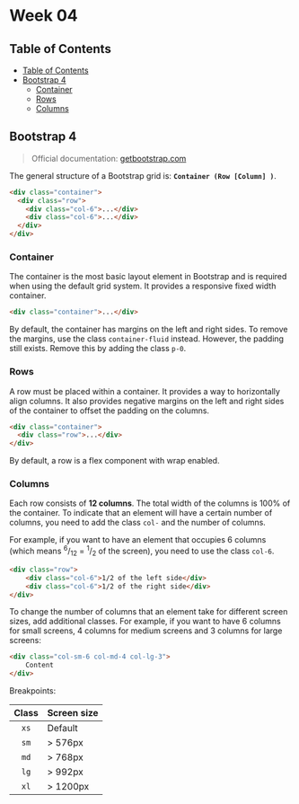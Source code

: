 # Week 04

## Table of Contents

- [Table of Contents](#table-of-contents)
- [Bootstrap 4](#bootstrap-4)
	- [Container](#container)
	- [Rows](#rows)
	- [Columns](#columns)

## Bootstrap 4

> Official documentation: [getbootstrap.com](https://getbootstrap.com/docs/4.6)

The general structure of a Bootstrap grid is: **`Container (Row [Column] )`**.

```html
<div class="container">
  <div class="row">
	<div class="col-6">...</div>
	<div class="col-6">...</div>
  </div>
</div>
```

### Container

The container is the most basic layout element in Bootstrap and is required when using the default grid system. It provides a responsive fixed width container.

```html
<div class="container">...</div>
```

By default, the container has margins on the left and right sides. To remove the margins, use the class `container-fluid` instead. However, the padding still exists. Remove this by adding the class `p-0`.

### Rows

A row must be placed within a container. It provides a way to horizontally align columns. It also provides negative margins on the left and right sides of the container to offset the padding on the columns.

```html
<div class="container">
  <div class="row">...</div>
</div>
```

By default, a row is a flex component with wrap enabled.

### Columns

Each row consists of **12 columns**. The total width of the columns is 100% of the container. To indicate that an element will have a certain number of columns, you need to add the class `col-` and the number of columns.

For example, if you want to have an element that occupies 6 columns (which means <sup>6</sup>/<sub>12</sub> = <sup>1</sup>/<sub>2</sub> of the screen), you need to use the class `col-6`.

```html
<div class="row">
	<div class="col-6">1/2 of the left side</div>
	<div class="col-6">1/2 of the right side</div>
</div>
```

To change the number of columns that an element take for different screen sizes, add additional classes. For example, if you want to have 6 columns for small screens, 4 columns for medium screens and 3 columns for large screens:

```html
<div class="col-sm-6 col-md-4 col-lg-3">
	Content
</div>
```

Breakpoints:

Class | Screen size
:---: | ---
`xs` | Default
`sm` | > 576px
`md` | > 768px
`lg` | > 992px
`xl` | > 1200px
